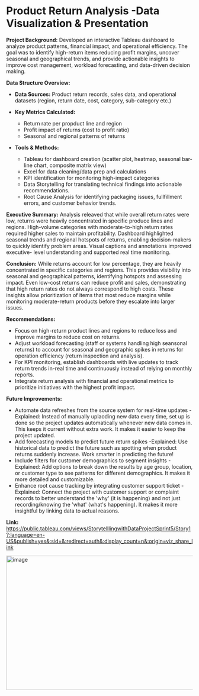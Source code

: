 # Product Return Analysis -Data Visualization & Presentation

**Project Background:** Developed an interactive Tableau dashboard to analyze product patterns, financial impact, and
operational efficiency. The goal was to identify high-return items reducing profit margins, uncover seasonal and geographical trends,
and provide actionable insights to improve cost management, workload forecasting, and data-driven decision making.

**Data Structure Overview:**

- **Data Sources:** Product return records, sales data, and operational datasets (region, return date, cost, category, sub-category etc.)
- **Key Metrics Calculated:**
  - Return rate per propduct line and region
  - Profit impact of returns (cost to profit ratio)
  - Seasonal and regional patterns of returns

- **Tools & Methods:**
  - Tableau for dashboard creation (scatter plot, heatmap, seasonal bar-line chart, composite matrix view)
  - Excel for data cleaning/data prep and calculations
  - KPI identification for monitoring high-impact categories
  - Data Storytelling for translating technical findings into actionable recommendations.
  - Root Cause Analysis for identifying packaging issues, fullfillment errors, and customer behavior trends.

**Executive Summary:** Analysis releaved that while overall return rates were low, returns were heavily concentrated in specific produce lines and regions. 
  High-volume categories with moderate-to-high return rates required higher sales to maintain profitability. Dashboard highlighted seasonal trends
  and regional hotspots of returns, enabling decision-makers to quickly identify problem areas. Visual captions and annotations improved executive-
  level understanding and supported real time monitoring.

**Conclusion:** While returns account for low percentage, they are heavily concentrated in specific categories and regions. This provides visibility into seasonal and
  geographical patterns, identifying hotspots and assessing impact. Even low-cost returns can reduce profit and sales, demonstrating that high return rates 
  do not always correspond to high costs. These insights allow prioritization of items that most reduce margins while monitoring moderate-return products before 
  they escalate into larger issues.

**Recommendations:**
  - Focus on high-return product lines and regions to reduce loss and improve margins to reduce cost on returns.
  - Adjust workload forecasting (staff or systems handling high seansonal returns) to account for seasonal and geographic spikes in returns for operation efficiency (return inspection and analysis).
  - For KPI monitoring, establish dashboards with live updates to track return trends in-real time and continuously instead of relying on monthly reports.
  - Integrate return analysis with financial and operational metrics to prioritize initiatives with the highest profit impact.

**Future Improvements:**
  - Automate data refreshes from the source system for real-time updates
      -Explained: Instead of manually uplaoding new data every time, set up is done so the project updates automatically whenever new data comes in. This keeps it current without extra work. It makes it easier to keep the project updated.
  - Add forecasting models to predict future return spikes 
      -Explained: Use historical data to predict the future such as spotting when product returns suddenly increase. Work smarter in predicting the future!
  - Include filters for customer demographics to segment insights 
      -Explained: Add options to break down the results by age group, location, or customer type to see patterns for different demographics. It makes it more detailed and customizable.
  - Enhance root cause tracking by integrating customer support ticket
      -Explained: Connect the project with customer support or complaint records to better understand the 'why' (it is happening) and not just recording/knowing the 'what' (what's happening). It makes it more insightful by linking data to actual reasons.

**Link:** https://public.tableau.com/views/StorytelllingwithDataProjectSprint5/Story1?:language=en-US&publish=yes&:sid=&:redirect=auth&:display_count=n&:origin=viz_share_link

<img width="622" height="363" alt="image" src="https://github.com/user-attachments/assets/8a428f33-a71c-48b4-907b-9d3861d1ebf6" />

  
  
